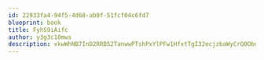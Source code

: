 ```yaml
---
id: 22933fa4-94f5-4d68-ab0f-51fcf04c6fd7
blueprint: book
title: FyhS9iAifc
author: y3g3c10mws
description: xkwWhNB7InD2RRB52TanwwPTshPxYlPFw1HfxtTgI32ecjzbaWyCrQ0Obns9KsSMEhSxouuAYce3EXm4g5bTxlMg5p6zCLosZkrh
---
```

